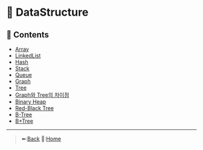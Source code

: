 # 📁 DataStructure

## 📖 Contents
- [Array](https://github.com/Minho979/CS_Study/blob/main/contents/Data%20Structure/Array.md)
- [LinkedList](https://github.com/Minho979/CS_Study/blob/main/contents/Data%20Structure/Linked%20List.md)
- [Hash](https://github.com/Minho979/CS_Study/blob/main/contents/Data%20Structure/Hash.md)
- [Stack](https://github.com/Minho979/CS_Study/blob/main/contents/Data%20Structure/Stack.md)
- [Queue](https://github.com/Minho979/CS_Study/blob/main/contents/Data%20Structure/Queue.md)
- [Graph](https://github.com/Minho979/CS_Study/blob/main/contents/Data%20Structure/Graph.md)
- [Tree](https://github.com/Minho979/CS_Study/blob/main/contents/Data%20Structure/Tree.md)
- [Graph와 Tree의 차이점](https://github.com/Minho979/CS_Study/blob/main/contents/Data%20Structure/Graph%20vs%20Tree.md)
- [Binary Heap](https://github.com/Minho979/CS_Study/blob/main/contents/Data%20Structure/Binary%20Heap.md)
- [Red-Black Tree](https://github.com/Minho979/CS_Study/blob/main/contents/Data%20Structure/Red-Black%20Tree.md)
- [B-Tree](https://github.com/Minho979/CS_Study/blob/main/contents/Data%20Structure/B-Tree.md)
- [B+Tree](https://github.com/Minho979/CS_Study/blob/main/contents/Data%20Structure/B%2BTree.md)
***
> ⬅️:[Back](https://github.com/Minho979/CS_Study/blob/main/README.md#data-structure)
> 💁:[Home](https://github.com/Minho979/CS_Study/blob/main/README.md)
